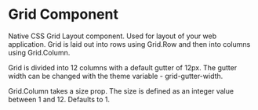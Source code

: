 # Grid Component

Native CSS Grid Layout component. Used for layout of your web application. Grid is laid out into rows using Grid.Row and then into columns using Grid.Column.

Grid is divided into 12 columns with a default gutter of 12px. The gutter width can be changed with the theme variable - grid-gutter-width.

Grid.Column takes a size prop. The size is defined as an integer value between 1 and 12. Defaults to 1.
